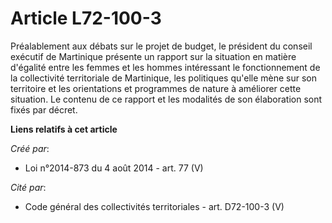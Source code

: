 # Article L72-100-3

Préalablement aux débats sur le projet de budget, le président du conseil exécutif de Martinique présente un rapport sur la
situation en matière d'égalité entre les femmes et les hommes intéressant le fonctionnement de la collectivité territoriale
de Martinique, les politiques qu'elle mène sur son territoire et les orientations et programmes de nature à améliorer cette
situation. Le contenu de ce rapport et les modalités de son élaboration sont fixés par décret.

**Liens relatifs à cet article**

_Créé par_:

  - Loi n°2014-873 du 4 août 2014 - art. 77 (V)

_Cité par_:

  - Code général des collectivités territoriales - art. D72-100-3 (V)

